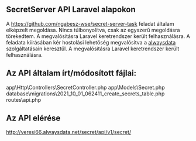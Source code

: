 ## SecretServer API Laravel alapokon

A <a href="https://github.com/ngabesz-wse/secret-server-task">https://github.com/ngabesz-wse/secret-server-task</a> feladat általam elképzelt megoldása. Nincs túlbonyolítva, csak az egyszerű megoldásra törekedtem. A megvalósításra Laravel keretrendszer került felhasználásra. A feladata kiírásában kér hostolási lehetőség megvalósítva a <a href="https://www.alwaysdata.com/">alwaysdata</a> szolgáltatásain keresztűl. A megvalósításra Laravel keretrendszer került felhasználásra.

## Az API általam írt/módosított fájlai:

app\Http\Controllers\SecretController.php
app\Models\Secret.php
database\migrations\2021_10_01_062411_create_secrets_table.php
routes\api.php

## Az API elérése

<a href="http://veresi66.alwaysdata.net/secret/api/v1/secret/">http://veresi66.alwaysdata.net/secret/api/v1/secret/</a>

